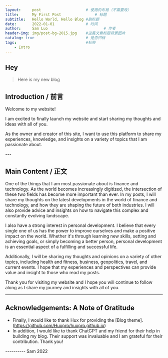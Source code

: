 ```yaml
---
layout:     post   				    # 使用的布局（不需要改）
title:      My First Post 				# 标题 
subtitle:   Hello World, Hello Blog #副标题
date:       2022-01-01 				# 时间
author:     Sam Luo 						# 作者
header-img: img/post-bg-2015.jpg 	#这篇文章标题背景图片
catalog: true 						# 是否归档
tags:								#标签
    - Intro
---
```


## Hey
>Here is my new blog

## Introduction / 前言

Welcome to my website!

I am excited to finally launch my website and start sharing my thoughts and ideas with all of you. 

As the owner and creator of this site, I want to use this platform to share my experiences, knowledge, and insights on a variety of topics that I am passionate about.

<p id = "build"></p>
---

## Main Content / 正文

One of the things that I am most passionate about is finance and technology. 
As the world becomes increasingly digitized, the intersection of these two fields has become more important than ever. 
In my posts, I will share my thoughts on the latest developments in the world of finance and technology, and how they are shaping the future of both industries. 
I will also provide advice and insights on how to navigate this complex and constantly evolving landscape.

I also have a strong interest in personal development. 
I believe that every single one of us has the power to improve ourselves and make a positive impact on the world. 
Whether it's through learning new skills, setting and achieving goals, or simply becoming a better person, personal development is an essential aspect of a fulfilling and successful life.

Additionally, I will be sharing my thoughts and opinions on a variety of other topics, including health and fitness, business, geopolitics, travel, and current events. I hope that my experiences and perspectives can provide value and insight to those who read my posts.

Thank you for visiting my website and I hope you will continue to follow along as I share my journey and insights with all of you.


---



## Acknowledgements: A Note of Gratitude

* Finally, I would like to thank Hux for providing the [Blog theme].(https://github.com/Huxpro/huxpro.github.io)
* In addition, I would like to thank ChatGPT and my friend for their help in building my blog. Their support was invaluable and I am grateful for their contribution. Thank you!

---------- Sam 2022
